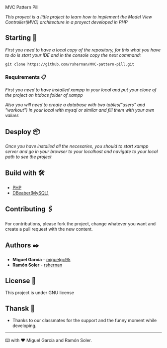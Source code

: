 
 MVC Pattern Pill

_This proyect is a little project to learn how to implement the Model View Controller(MVC) architecture in a proyect developed in PHP_

## Starting 🚀

_First you need to have a local copy of the repository, for this what you have to do is start your IDE and in the console copy the next command:_

```
git clone https://github.com/rshernan/MVC-pattern-pill.git
```

### Requirements 📋

_First you need to have installed xampp in your local and put your clone of the project on htdocs folder of xampp_

_Also you will need to create a database with two tables("users" and "workout") in your local with mysql or similar and fill them with your own values_ 

## Desploy 📦

_Once you have installed all the necesaries, you should to start xampp server and go in your browser to your localhost and navigate to your local path to see the project_

## Build with 🛠️

- [PHP](https://www.php.net/)
- [DBeaber(MySQL)](https://dbeaver.io/)

## Contributing 🖇️

For contributions, please fork the project, change whatever you want and create a pull request with the new content.

## Authors ✒️

- **Miguel García** - [miguelgc95](https://github.com/miguelgc95)
- **Ramón Soler** - [rshernan](https://github.com/rshernan)

## License 📄

This project is under GNU license

## Thansk 🎁

- Thanks to our classmates for the support and the funny moment while developing.

---

⌨️ with ❤️ Miguel García and Ramón Soler.

